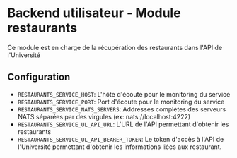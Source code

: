 # Backend utilisateur - Module restaurants

Ce module est en charge de la récupération des restaurants dans l'API de l'Université 

## Configuration
- `RESTAURANTS_SERVICE_HOST`: L'hôte d'écoute pour le monitoring du service
- `RESTAURANTS_SERVICE_PORT`: Port d'écoute pour le monitoring du service
- `RESTAURANTS_SERVICE_NATS_SERVERS`: Addresses complètes des serveurs NATS séparées par des virgules (ex: nats://localhost:4222)
- `RESTAURANTS_SERVICE_UL_API_URL`: L'URL de l'API permettant d'obtenir les restaurants
- `RESTAURANTS_SERVICE_UL_API_BEARER_TOKEN`: Le token d'accès à l'API de l'Université permettant d'obtenir les informations liées aux restaurant.
